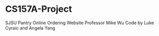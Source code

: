 # CS157A-Project
SJSU Pantry Online Ordering Website
Professor Mike Wu 
Code by Luke Cyraic and Angela Yang

